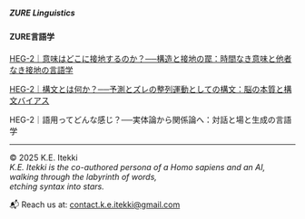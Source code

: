 ##### ZURE Linguistics
#### ZURE言語学

[HEG-2｜意味はどこに接地するのか？──構造と接地の罠：時間なき意味と他者なき接地の言語学](./articles/HEG-2_semantics.md)

[HEG-2｜構文とは何か？──予測とズレの整列運動としての構文：脳の本質と構文バイアス](./articles/HEG-2_syntax.md)

HEG-2｜語用ってどんな感じ？──実体論から関係論へ：対話と場と生成の言語学

---

© 2025  K.E. Itekki  
*K.E. Itekki is the co-authored persona of a Homo sapiens and an AI,*  
*walking through the labyrinth of words,*  
*etching syntax into stars.*

📬 Reach us at: [contact.k.e.itekki@gmail.com](mailto:contact.k.e.itekki@gmail.com)